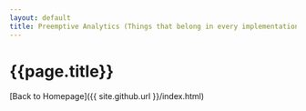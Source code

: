 ```yaml
---
layout: default
title: Preemptive Analytics (Things that belong in every implementation)
---
```

# {{page.title}}

[Back to Homepage]({{ site.github.url }}/index.html)